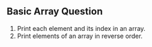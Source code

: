 ## Basic Array Question

1. Print each element and its index in an array.
2. Print elements of an array in reverse order.